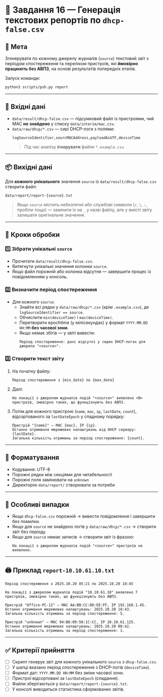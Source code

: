 # 🧩 Завдання 16 — Генерація текстових репортів по `dhcp-false.csv`

## 🎯 Мета
Згенерувати по кожному джерелу журналів (`source`) текстовий звіт з періодом спостереження та переліком пристроїв, які **ймовірно працюють без АВПЗ**, на основі результатів попередніх етапів.

Запуск команди:
```bash
python3 scripts/psh.py report
```

---

## 📁 Вхідні дані
- `data/result/dhcp-false.csv` — підсумковий файл із пристроями, чий MAC **не знайдено** у списку `data/interim/mac.csv`.
- `data/raw/dhcp/*.csv` — сирі DHCP-логи з полями:
  ```
  logSourceIdentifier,sourcMACAddress,payloadAsUTF,deviceTime
  ```
  > Під час аналізу **ігнорувати** файли `*.example.csv`.

---

## 📦 Вихідні дані
Для **кожного унікального** значення `source` із `data/result/dhcp-false.csv` створити файл:
```
data/report/report-{source}.txt
```
> Якщо `source` містить небезпечні або службові символи (`/`, `\`, `:`, пробіли тощо) — замінити їх на `_` у назві файлу, але у вмісті звіту залишати оригінальне значення.

---

## 🔎 Кроки обробки

### 1️⃣ Зібрати унікальні `source`
- Прочитати `data/result/dhcp-false.csv`.
- Витягнути унікальні значення колонки `source`.
- Якщо файл порожній або колонка відсутня — завершити процес із повідомленням у консоль.

### 2️⃣ Визначити період спостереження
- Для кожного `source`:
  - Знайти всі рядки у `data/raw/dhcp/*.csv` (крім `.example.csv`), де `logSourceIdentifier == source`.
  - Обчислити `min(deviceTime)` і `max(deviceTime)`.
  - Перетворити epochtime (у мілісекундах) у формат `YYYY.MM.DD HH:MM` **без часової зони**.
  - Якщо немає збігів — у звіті вивести:
    ```
    Період спостереження: дані відсутні у сирих DHCP-логах для джерела "<source>".
    ```

### 3️⃣ Створити текст звіту
1. На початку файлу:
   ```
   Період спостереження з {min_date} по {max_date}
   ```
2. Далі:
   ```
   На локації з джерелом журналів подій "<source>" виявлено <N> пристроїв, імовірно таких, що функціонують без АВПЗ.
   ```
3. Потім для кожного пристрою (`name`, `mac`, `ip`, `lastDate`, `count`), відсортованого за `lastDateEpoch` у спадному порядку:
   ```
   Пристрій "{name}" — MAC {mac}, IP {ip}.
   Останнє отримання мережевих налаштувань від DHCP серверу: {lastDate}.
   Загальна кількість отримань за період спостереження: {count}.
   ```

---

## 🧱 Форматування
- Кодування: UTF-8  
- Порожні рядки між секціями для читабельності  
- Порожні поля замінювати на `unknown`  
- Директорію `data/report/` створювати за потреби  

---

## 🧪 Особливі випадки
- Якщо `dhcp-false.csv` порожній → вивести повідомлення і завершити без помилки.
- Якщо для `source` не знайдено логів у `data/raw/dhcp/*.csv` → створити звіт без періоду.
- Якщо для `source` немає записів → створити звіт із фразою:
  ```
  На локації з джерелом журналів подій "<source>" пристроїв не виявлено.
  ```

---

## 🖨️ Приклад `report-10.10.61.10.txt`
```
Період спостереження з 2025.10.20 05:21 по 2025.10.20 18:45

На локації з джерелом журналів подій "10.10.61.10" виявлено 7 пристроїв, імовірно таких, що функціонують без АВПЗ.

Пристрій "Office-PC-12" — MAC AA:BB:CC:DD:EE:FF, IP 192.168.1.45.
Останнє отримання мережевих налаштувань: 2025.10.20 18:43.
Загальна кількість отримань за період спостереження: 5.

Пристрій "unknown" — MAC 94:B6:09:58:1C:CC, IP 10.10.61.125.
Останнє отримання мережевих налаштувань: 2025.10.20 08:42.
Загальна кількість отримань за період спостереження: 1.
```

---

## ✅ Критерії прийняття
- [ ] Скрипт генерує звіт для кожного унікального `source` з `dhcp-false.csv`.  
- [ ] У шапці вказано період спостереження з DHCP-логів (`deviceTime`).  
- [ ] Формат дат: `YYYY.MM.DD HH:MM` без зміни часової зони.  
- [ ] Пристрої відсортовані за `lastDateEpoch` (спадання).  
- [ ] Файли зберігаються у `data/report/report-{source}.txt`.  
- [ ] У консолі виводиться статистика сформованих звітів.
